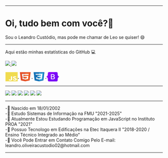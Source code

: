 <hr>
<h1>Oi, tudo bem com você?👋</h1>
<p>Sou o Leandro Custódio, mas pode me chamar de Leo se quiser! 😄</p>
<hr>
<div>
  <p>Aqui estão minhas estatísticas do GitHub 💻</p>
  <a href="https://github.com/LPHBackspace">
  <img height="160em" src="https://github-readme-stats.vercel.app/api?username=LPHBackspace&show_icons=true&theme=dark&include_all_commits=true&count_private=true"/>
  <img height="160em" src="https://github-readme-stats.vercel.app/api/top-langs/?username=LPHBackspace&layout=compact&langs_count=7&theme=dark"/>
</div>
  <div style="display: inline_block"><br>
  <img align="center" alt="leo-Js" height="30" width="40" src="https://raw.githubusercontent.com/devicons/devicon/master/icons/javascript/javascript-plain.svg">
  <img align="center" alt="leo-HTML" height="30" width="40" src="https://raw.githubusercontent.com/devicons/devicon/master/icons/html5/html5-original.svg">
  <img align="center" alt="leo-CSS" height="30" width="40" src="https://raw.githubusercontent.com/devicons/devicon/master/icons/css3/css3-original.svg">
  <img align="center" alt="leo-Bootstrap" height="30" width="40" src="https://raw.githubusercontent.com/devicons/devicon/master/icons/bootstrap/bootstrap-original.svg">
</div>
  <hr>
  <div> 
  <a href="https://www.youtube.com/channel/UCXevBuu56PwqUSpJqst3ONg" target="_blank"><img src="https://img.shields.io/badge/YouTube-FF0000?style=for-the-badge&logo=youtube&logoColor=white" target="_blank"></a>
 <a href="https://discord.gg/5F9mXGa" target="_blank"><img src="https://img.shields.io/badge/Discord-7289DA?style=for-the-badge&logo=discord&logoColor=white" target="_blank"></a> 
  <a href = "mailto:leandro.oliveiracustodio02@hotmail.com"><img src="https://img.shields.io/badge/-Gmail-%23333?style=for-the-badge&logo=gmail&logoColor=white" target="_blank"></a>
  <a href="https://www.linkedin.com/in/leandro-custodio/" target="_blank"><img src="https://img.shields.io/badge/-LinkedIn-%230077B5?style=for-the-badge&logo=linkedin&logoColor=white" target="_blank"></a> 
    <a href="https://twitter.com/Leo_Backspace" target="_blank"><img src="https://img.shields.io/badge/Twitter-1DA1F2?style=for-the-badge&logo=twitter&logoColor=white" target=""_blank></a>
      <a href="https://www.tiktok.com/@lph_backspace?lang=pt-BR" target="_blank"><img src="https://img.shields.io/badge/TikTok-000000?style=for-the-badge&logo=tiktok&logoColor=white" target=""_blank></a>
<hr>    
-🎂 Nascido em 18/01/2002<br>    
-📕 Estudo Sistemas de Informação na FMU "2021-2025"<br>
-📘 Atualmente Estou Estudando Programação em JavaScript no Instituto PROA "2021"<br>
-🏡 Possuo Tecnologo em Edificações na Etec Itaquera II "2018-2020 / Ensino Técnico Integrado ao Médio"<br>
-📨 Você Pode Entrar em Contato Comigo Pelo E-mail: leandro.oliveiracustodio02@hotmail.com
<hr>

<!-- ![Snake animation](https://https://github.com/LPHBackspace/LPHBackspace/blob/output/github-contribution-grid-snake.svg) -->
